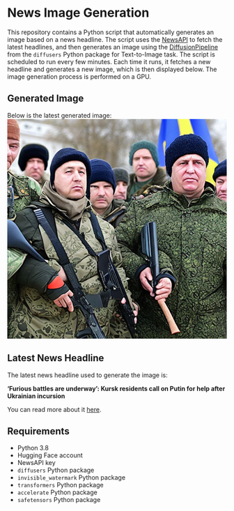 # News Image Generation
This repository contains a Python script that automatically generates an image based on a news headline. The script uses the [NewsAPI](https://newsapi.org/) to fetch the latest headlines, and then generates an image using the [DiffusionPipeline](https://github.com/huggingface/diffusers) from the `diffusers` Python package for Text-to-Image task.
The script is scheduled to run every few minutes. Each time it runs, it fetches a new headline and generates a new image, which is then displayed below. The image generation process is performed on a GPU.

## Generated Image
Below is the latest generated image:
![Generated Image](image.png)

## Latest News Headline
The latest news headline used to generate the image is:

**‘Furious battles are underway’: Kursk residents call on Putin for help after Ukrainian incursion**

You can read more about it [here](https://news.google.com/rss/articles/CBMihwFBVV95cUxOU3BXMTJpcW9CejJjQ1p3NXdTSE5ZM2xwMWRpWTdrbjNmd1FXeWZ6LXFUVmx3NG1HaTFQUlJZbDA5ZzJYek93ZDFzN3ZabjZKNHNEb0RKbmlWcG1OaVZXNTBJVUp1YkZnVmhSRXd2UXk0a2VZQXZyVW9PcnZsTENYQUpDSkZ6bUHSAX5BVV95cUxQYl9xajZoSGlWNk5SM0RURFhrb1NMcHIzaFBsVk1GRmZsZFJNWkg3MnJMZW9RbkJuWF9iQ3RUSnRMTWdEMVg3RzdGckk3NHJzTHM5RDBWQ04xaFZJUWJnTGlEVFJ1c2FYa3UyX1VRVkRMNkRCRl9RTTlRZzluZ3c?oc=5).

## Requirements
- Python 3.8
- Hugging Face account
- NewsAPI key
- `diffusers` Python package
- `invisible_watermark` Python package
- `transformers` Python package
- `accelerate` Python package
- `safetensors` Python package
